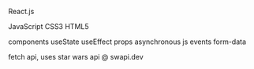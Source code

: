 

React.js

JavaScript
CSS3
HTML5

components
useState
useEffect
props
asynchronous js
events
form-data

fetch api,
uses star wars api @ swapi.dev

